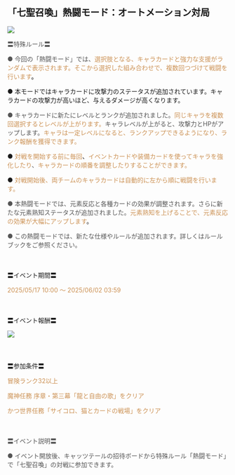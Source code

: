 ## 「七聖召喚」熱闘モード：オートメーション対局
<img src="https://sdk.hoyoverse.com/upload/ann/2025/04/22/00f9c546b8745d656411c73eca7bd890_8448137947203655018.jpg">
<p style="white-space: pre-wrap;"><span style="color:rgba(85,85,85,1)">〓特殊ルール〓</span></p><p style="white-space: pre-wrap;"><span style="color:rgba(85,85,85,1)">● 今回の「熱闘モード」では、</span><span style="color:rgba(204,146,85,1)">選択肢となる、キャラカードと強力な支援がランダムで表示されます。そこから選択した組み合わせで、複数回つづけて戦闘を行います</span><span style="color:rgba(0,0,0,1)">。</span> </p><p style="white-space: pre-wrap;">● 本モードではキャラカードに攻撃力のステータスが追加されています。キャラカードの攻撃力が高いほど、与えるダメージが高くなります。</p><p style="white-space: pre-wrap; text-align: left;"><span style="color:rgba(85,85,85,1)">● キャラカードに新たにレベルとランクが追加されました。</span><span style="color:rgba(204,146,85,1)">同じキャラを複数回選択するとレベルが上がります。</span><span style="color:rgba(85,85,85,1)">キャラレベルが上がると、攻撃力とHPがアップします。</span><span style="color:rgba(204,146,85,1)">キャラは一定レベルになると、ランクアップできるようになり、ランク報酬を獲得できます。</span></p><p style="white-space: pre-wrap;">● <span style="color:rgba(204,146,85,1)">対戦を開始する前に毎回</span>、<span style="color:rgba(85,85,85,1)"></span><span style="color:rgba(204,146,85,1)">イベントカードや装備カードを使ってキャラを強化したり</span><span style="color:rgba(85,85,85,1)">、</span><span style="color:rgba(204,146,85,1)">キャラカードの順番を調整したりすることができます。</span></p><p style="white-space: pre-wrap;">● <span style="color:rgba(204,146,85,1)">対戦開始後、両チームのキャラカードは自動的に左から順に戦闘を行います。</span></p><p style="white-space: pre-wrap; text-align: left;"><span style="color:rgba(85,85,85,1)">● 本熱闘モードでは、元素反応と各種カードの効果が調整されます。さらに新たな元素熟知ステータスが追加されました。</span><span style="color:rgba(204,146,85,1)">元素熟知を上げることで、元素反応の効果が大幅にアップします</span>。</p><p style="white-space: pre-wrap;"><span style="color:rgba(85,85,85,1)">● この熱闘モードでは、新たな仕様やルールが追加されます。詳しくはルールブックをご参照ください。</span></p><p style="white-space: pre-wrap; min-height: 1.5em;"> </p><p style="white-space: pre-wrap;">〓イベント期間〓</p><p style="white-space: pre-wrap;"><span style="color:rgba(204,146,85,1)"><t class="t_lc" contenteditable="false"><span style="color:rgba(204,146,85,1)">2025/05/17 10:00</span></t> ～ <t class="t_lc" contenteditable="false"><span style="color:rgba(204,146,85,1)">2025/06/02 03:59</span></t></span></p><p style="white-space: pre-wrap; min-height: 1.5em;"> </p><p style="white-space: pre-wrap;">〓イベント報酬〓</p><p style="white-space: pre-wrap; min-height: 1.5em;"><img src="https://sdk.hoyoverse.com/upload/ann/2024/09/05/77bc8ce33030bc36a950e3ef25faf437_3453988695430769322.png" href="" style="border:none;vertical-align:middle;"></p><p style="white-space: pre-wrap; min-height: 1.5em;"> </p><p style="white-space: pre-wrap;">〓参加条件〓</p><p style="white-space: pre-wrap;"><span style="color:rgba(204,146,85,1)">冒険ランク32以上</span></p><p style="white-space: pre-wrap;"><span style="color:rgba(204,146,85,1)">魔神任務 序章・第三幕「龍と自由の歌」をクリア</span></p><p style="white-space: pre-wrap;"><span style="color:rgba(204,146,85,1)">かつ世界任務「サイコロ、猫とカードの戦場」をクリア</span></p><p style="white-space: pre-wrap; min-height: 1.5em;"> </p><p style="white-space: pre-wrap;"><span style="color:rgba(85,85,85,1)">〓イベント説明〓</span></p><p style="white-space: pre-wrap;"><span style="color:rgba(85,85,85,1)">● イベント開放後、キャッツテールの招待ボードから特殊ルール「熱闘モード」で「七聖召喚」の対戦に参加できます。</span></p>
